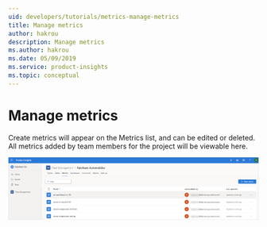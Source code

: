 ```yaml
---
uid: developers/tutorials/metrics-manage-metrics
title: Manage metrics
author: hakrou
description: Manage metrics
ms.author: hakrou
ms.date: 05/09/2019
ms.service: product-insights
ms.topic: conceptual
---
```


# Manage metrics 

Create metrics will appear on the Metrics list, and can be edited or deleted. All metrics added by team members for the project will be viewable here.  

![Managing metrics](../images/tutorials/ManageMetrics.png)
